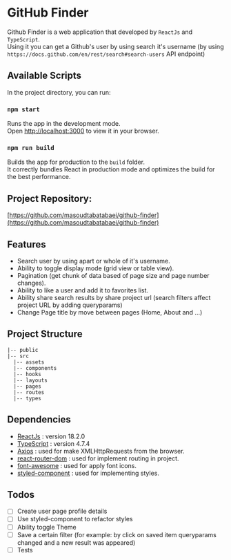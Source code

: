 # GitHub Finder

Github Finder is a web application that developed by `ReactJs` and `TypeScript`.
<br/> Using it you can get a Github's user by using search it's username (by using `https://docs.github.com/en/rest/search#search-users` API endpoint)
<br/>

## Available Scripts

In the project directory, you can run:
### `npm start`

Runs the app in the development mode.\
Open [http://localhost:3000](http://localhost:3000) to view it in your browser.

### `npm run build`

Builds the app for production to the `build` folder.\
It correctly bundles React in production mode and optimizes the build for the best performance.

## Project Repository:
[https://github.com/masoudtabatabaei/github-finder](https://github.com/masoudtabatabaei/github-finder)

## Features
- Search user by using apart or whole of it's username.
- Ability to toggle display mode (grid view or table view).
- Pagination (get chunk of data based of page size and page number changes).
- Ability to like a user and add it to favorites list.
- Ability share search results by share project url (search filters affect project URL by adding queryparams)
- Change Page title by move between pages (Home, About and ...)

## Project Structure

```
|-- public
|-- src
  |-- assets
  |-- components
  |-- hooks
  |-- layouts
  |-- pages
  |-- routes
  |-- types
```

## Dependencies
- [ReactJs](https://reactjs.org/) : version 18.2.0
- [TypeScript](https://www.typescriptlang.org/) : version 4.7.4
- [Axios](https://axios-http.com/) : used for make XMLHttpRequests from the browser.
- [react-router-dom](https://reactrouter.com/en/v6.3.0) : used for implement routing in project.
- [font-awesome](https://fontawesome.com/) : used for apply font icons.
- [styled-component](https://styled-components.com/) : used for implementing styles.

## Todos
- [ ] Create user page profile details
- [ ] Use styled-component to refactor styles
- [ ] Ability toggle Theme
- [ ] Save a certain filter (for example: by click on saved item queryparams changed and a new result was appeared)
- [ ] Tests